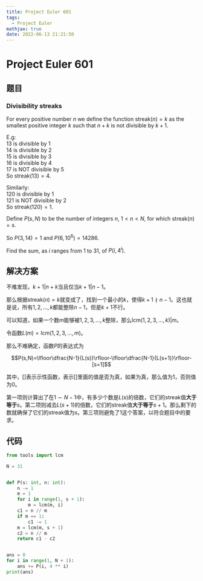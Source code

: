 ```yaml
---
title: Project Euler 601
tags:
  - Project Euler
mathjax: true
date: 2022-06-13 21:21:50
---
```


<escape><!-- more --></escape>

# Project Euler 601

## 题目

### Divisibility streaks

For every positive number $n$ we define the function  $\text{streak}(n)=k$   as the smallest positive integer $k$ such that $n+k$ is not divisible by $k+1$.

E.g:<br />
$13$ is divisible by $1$ <br />
$14$ is divisible by $2$ <br />
$15$ is divisible by $3$ <br />
$16$ is divisible by $4$ <br />
$17$ is NOT divisible by $5$ <br />
So $\text{streak}(13) = 4$. <br />

Similarly:<br />
$120$ is divisible by $1$ <br />
$121$ is NOT divisible by $2$ <br />
So $\text{streak}(120) = 1$.

Define $P(s, N)$ to be the number of integers $n$, $1 < n < N$, for which $\text{streak}(n) = s$.

So $P(3, 14) = 1$ and $P(6, 10^6) = 14286$.

Find the sum, as $i$ ranges from $1$ to $31$, of $P(i, 4^i)$.

## 解决方案

不难发现，$k+1|n+k$当且仅当$k+1|n-1$。

那么根据$\text{streak}(n)=k$就变成了，找到一个最小的$k$，使得$k+1\nmid n-1$。这也就是说，所有$1,2,\dots,k$都能整除$n-1$，但是$k+1$不行。

可以知道，如果一个数$m$能够被$1,2,3,\dots,k$整除，那么$\text{lcm}(1,2,3,\dots,k)|m$。

令函数$L(m)=\text{lcm}(1,2,3,\dots,m)$。

那么不难确定，函数$P$的表达式为

$$P(s,N)=\lfloor\dfrac{N-1}{L(s)}\rfloor-\lfloor\dfrac{N-1}{L(s+1)}\rfloor-[s=1]$$

其中，$[]$表示示性函数，表示$[]$里面的值是否为真，如果为真，那么值为$1$，否则值为$0$。

第一项则计算出了在$1\sim N-1$中，有多少个数是$L(s)$的倍数，它们的$\text{streak}$值**大于等于**$s$。第二项则减去$L(s+1)$的倍数，它们的$\text{streak}$值**大于等于**$s+1$。那么剩下的数就确保了它们的$\text{streak}$值为$s$。第三项则避免了$1$这个答案，以符合题目中的要求。

## 代码

```py
from tools import lcm

N = 31


def P(s: int, n: int):
    n -= 1
    m = 1
    for i in range(1, s + 1):
        m = lcm(m, i)
    c1 = n // m
    if m == 1:
        c1 -= 1
    m = lcm(m, s + 1)
    c2 = n // m
    return c1 - c2


ans = 0
for i in range(1, N + 1):
    ans += P(i, 4 ** i)
print(ans)


```
